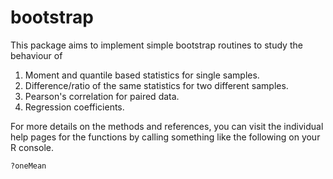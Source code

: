 # bootstrap

<!-- badges: start -->
<!-- badges: end -->

This package aims to implement simple bootstrap routines to study the behaviour of 

1. Moment and quantile based statistics for single samples.
2. Difference/ratio of the same statistics for two different samples.
3. Pearson's correlation for paired data.
4. Regression coefficients. 

For more details on the methods and references, you can visit the individual help pages for the functions by calling something like the following on your R console.

```R
?oneMean
```
